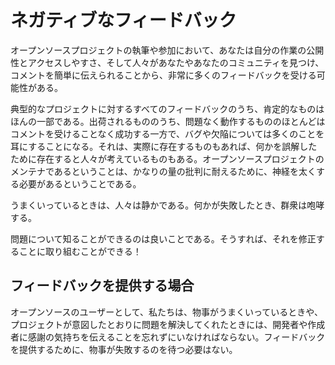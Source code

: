 # ネガティブなフィードバック

オープンソースプロジェクトの執筆や参加において、あなたは自分の作業の公開性とアクセスしやすさ、そして人々があなたやあなたのコミュニティを見つけ、コメントを簡単に伝えられることから、非常に多くのフィードバックを受ける可能性がある。

典型的なプロジェクトに対するすべてのフィードバックのうち、肯定的なものはほんの一部である。出荷されるもののうち、問題なく動作するもののほとんどはコメントを受けることなく成功する一方で、バグや欠陥については多くのことを耳にすることになる。それは、実際に存在するものもあれば、何かを誤解したために存在すると人々が考えているものもある。オープンソースプロジェクトのメンテナであるということは、かなりの量の批判に耐えるために、神経を太くする必要があるということである。

うまくいっているときは、人々は静かである。何かが失敗したとき、群衆は咆哮する。

問題について知ることができるのは良いことである。そうすれば、それを修正することに取り組むことができる！

## フィードバックを提供する場合

オープンソースのユーザーとして、私たちは、物事がうまくいっているときや、プロジェクトが意図したとおりに問題を解決してくれたときには、開発者や作成者に感謝の気持ちを伝えることを忘れずにいなければならない。フィードバックを提供するために、物事が失敗するのを待つ必要はない。


